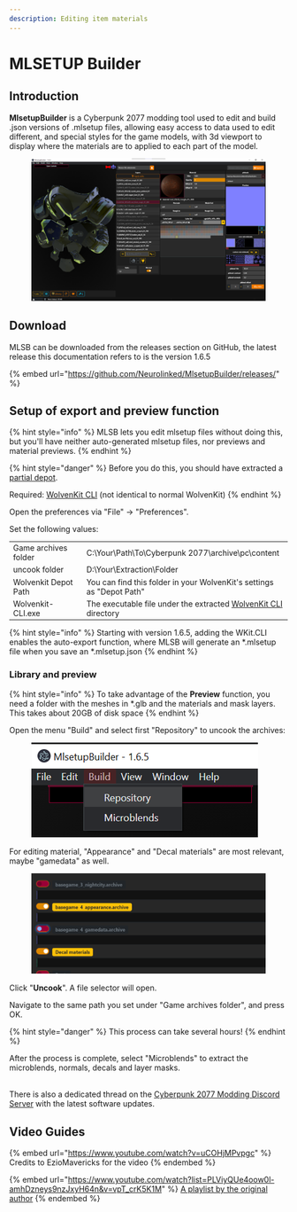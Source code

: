 ```yaml
---
description: Editing item materials
---
```


# MLSETUP Builder

## Introduction

**MlsetupBuilder** is a Cyberpunk 2077 modding tool used to edit and build .json versions of .mlsetup files, allowing easy access to data used to edit different, and special styles for the game models, with 3d viewport to display where the materials are to applied to each part of the model.

<figure><img src="../../.gitbook/assets/MLSB UI.png" alt=""><figcaption></figcaption></figure>

## Download

MLSB can be downloaded from the releases section on GitHub, the latest release this documentation refers to is the version 1.6.5

{% embed url="https://github.com/Neurolinked/MlsetupBuilder/releases/" %}

## Setup of export and preview function

{% hint style="info" %}
MLSB lets you edit mlsetup files without doing this, but you'll have neither auto-generated mlsetup files, nor previews and material previews.
{% endhint %}

{% hint style="danger" %}
Before you do this, you should have extracted a [partial depot](https://wiki.redmodding.org/wolvenkit/guides/modding-community/eli5-getting-started/create-depot#steps-partial-depot).

Required: [WolvenKit CLI](https://github.com/WolvenKit/WolvenKit/releases) (not identical to normal WolvenKit)
{% endhint %}

Open the preferences via "File" -> "Preferences".&#x20;

Set the following values:

|                      |                                                                                                                    |
| -------------------- | ------------------------------------------------------------------------------------------------------------------ |
| Game archives folder | C:\Your\Path\To\Cyberpunk 2077\archive\pc\content                                                                  |
| uncook folder        | D:\Your\Extraction\Folder                                                                                          |
| Wolvenkit Depot Path | You can find this folder in your WolvenKit's settings as "Depot Path"                                              |
| Wolvenkit-CLI.exe    | The executable file under the extracted [WolvenKit CLI](https://github.com/WolvenKit/WolvenKit/releases) directory |

{% hint style="info" %}
Starting with version 1.6.5, adding the WKit.CLI enables the auto-export function, where MLSB will generate an \*.mlsetup file when you save an \*.mlsetup.json
{% endhint %}



### Library and preview

{% hint style="info" %}
To take advantage of the **Preview** function, you need a folder with the meshes in \*.glb and the materials and mask layers. This takes about 20GB of disk space
{% endhint %}

Open the menu "Build" and select first "Repository" to uncook the archives:

<figure><img src="../../.gitbook/assets/image (3) (1).png" alt=""><figcaption></figcaption></figure>

&#x20;For editing material, "Appearance" and "Decal materials" are most relevant, maybe "gamedata" as well.

<figure><img src="../../.gitbook/assets/image (1) (2).png" alt=""><figcaption></figcaption></figure>

Click "**Uncook**". A file selector will open.&#x20;

Navigate to the same path you set under "Game archives folder", and press OK.

{% hint style="danger" %}
This process can take several hours!
{% endhint %}

After the process is complete, select "Microblends" to extract the microblends, normals, decals and layer masks.

\
There is also a dedicated thread on the [Cyberpunk 2077 Modding Discord Server](https://discord.com/channels/705931815109656596/939510887188947014) with the latest software updates.

## Video Guides

{% embed url="https://www.youtube.com/watch?v=uCOHjMPvpgc" %}
Credits to EzioMavericks for the video
{% endembed %}

{% embed url="https://www.youtube.com/watch?list=PLViyQUe4oow0l-amhDzneys9nzJxyH64n&v=vpT_crK5K1M" %}
[A playlist by the original author](https://www.youtube.com/playlist?list=PLViyQUe4oow0l-amhDzneys9nzJxyH64n)
{% endembed %}
